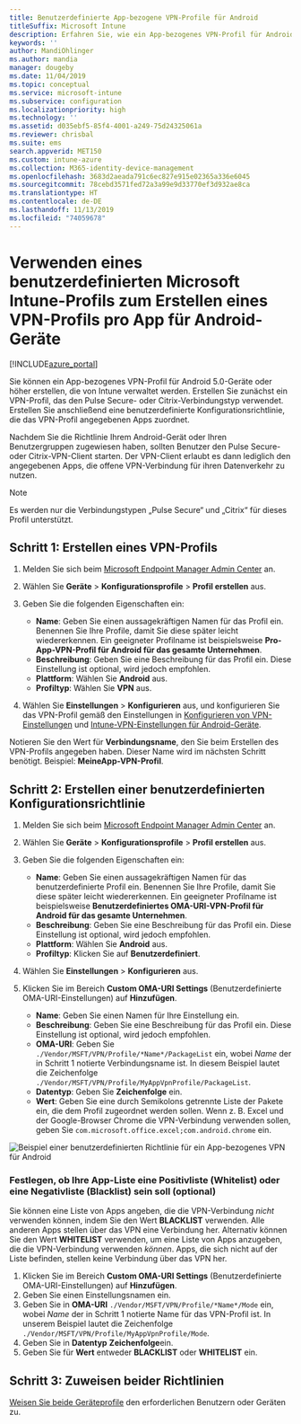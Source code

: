```yaml
---
title: Benutzerdefinierte App-bezogene VPN-Profile für Android
titleSuffix: Microsoft Intune
description: Erfahren Sie, wie ein App-bezogenes VPN-Profil für Android-Geräte erstellt wird, die von Microsoft Intune verwaltet werden.
keywords: ''
author: MandiOhlinger
ms.author: mandia
manager: dougeby
ms.date: 11/04/2019
ms.topic: conceptual
ms.service: microsoft-intune
ms.subservice: configuration
ms.localizationpriority: high
ms.technology: ''
ms.assetid: d035ebf5-85f4-4001-a249-75d24325061a
ms.reviewer: chrisbal
ms.suite: ems
search.appverid: MET150
ms.custom: intune-azure
ms.collection: M365-identity-device-management
ms.openlocfilehash: 3683d2aeada791c6ec827e915e02365a336e6045
ms.sourcegitcommit: 78cebd3571fed72a3a99e9d33770ef3d932ae8ca
ms.translationtype: HT
ms.contentlocale: de-DE
ms.lasthandoff: 11/13/2019
ms.locfileid: "74059678"
---
```

# <a name="use-a-microsoft-intune-custom-profile-to-create-a-per-app-vpn-profile-for-android-devices"></a>Verwenden eines benutzerdefinierten Microsoft Intune-Profils zum Erstellen eines VPN-Profils pro App für Android-Geräte

[!INCLUDE[azure_portal](../includes/azure_portal.md)]

Sie können ein App-bezogenes VPN-Profil für Android 5.0-Geräte oder höher erstellen, die von Intune verwaltet werden. Erstellen Sie zunächst ein VPN-Profil, das den Pulse Secure- oder Citrix-Verbindungstyp verwendet. Erstellen Sie anschließend eine benutzerdefinierte Konfigurationsrichtlinie, die das VPN-Profil angegebenen Apps zuordnet.

Nachdem Sie die Richtlinie Ihrem Android-Gerät oder Ihren Benutzergruppen zugewiesen haben, sollten Benutzer den Pulse Secure- oder Citrix-VPN-Client starten. Der VPN-Client erlaubt es dann lediglich den angegebenen Apps, die offene VPN-Verbindung für ihren Datenverkehr zu nutzen.

> [!NOTE]
>
> Es werden nur die Verbindungstypen „Pulse Secure“ und „Citrix“ für dieses Profil unterstützt.

## <a name="step-1-create-a-vpn-profile"></a>Schritt 1: Erstellen eines VPN-Profils

1. Melden Sie sich beim [Microsoft Endpoint Manager Admin Center](https://go.microsoft.com/fwlink/?linkid=2109431) an.
2. Wählen Sie **Geräte** > **Konfigurationsprofile** > **Profil erstellen** aus.
3. Geben Sie die folgenden Eigenschaften ein:

    - **Name**: Geben Sie einen aussagekräftigen Namen für das Profil ein. Benennen Sie Ihre Profile, damit Sie diese später leicht wiedererkennen. Ein geeigneter Profilname ist beispielsweise **Pro-App-VPN-Profil für Android für das gesamte Unternehmen**.
    - **Beschreibung**: Geben Sie eine Beschreibung für das Profil ein. Diese Einstellung ist optional, wird jedoch empfohlen.
    - **Plattform**: Wählen Sie **Android** aus.
    - **Profiltyp**: Wählen Sie **VPN** aus.

4. Wählen Sie **Einstellungen** > **Konfigurieren** aus, und konfigurieren Sie das VPN-Profil gemäß den Einstellungen in [Konfigurieren von VPN-Einstellungen](vpn-settings-configure.md) und [Intune-VPN-Einstellungen für Android-Geräte](vpn-settings-android.md).

Notieren Sie den Wert für **Verbindungsname**, den Sie beim Erstellen des VPN-Profils angegeben haben. Dieser Name wird im nächsten Schritt benötigt. Beispiel: **MeineApp-VPN-Profil**.

## <a name="step-2-create-a-custom-configuration-policy"></a>Schritt 2: Erstellen einer benutzerdefinierten Konfigurationsrichtlinie

1. Melden Sie sich beim [Microsoft Endpoint Manager Admin Center](https://go.microsoft.com/fwlink/?linkid=2109431) an.
2. Wählen Sie **Geräte** > **Konfigurationsprofile** > **Profil erstellen** aus.
3. Geben Sie die folgenden Eigenschaften ein:

    - **Name**: Geben Sie einen aussagekräftigen Namen für das benutzerdefinierte Profil ein. Benennen Sie Ihre Profile, damit Sie diese später leicht wiedererkennen. Ein geeigneter Profilname ist beispielsweise **Benutzerdefiniertes OMA-URI-VPN-Profil für Android für das gesamte Unternehmen**.
    - **Beschreibung**: Geben Sie eine Beschreibung für das Profil ein. Diese Einstellung ist optional, wird jedoch empfohlen.
    - **Plattform**: Wählen Sie **Android** aus.
    - **Profiltyp**: Klicken Sie auf **Benutzerdefiniert**.

4. Wählen Sie **Einstellungen** > **Konfigurieren** aus.
5. Klicken Sie im Bereich **Custom OMA-URI Settings** (Benutzerdefinierte OMA-URI-Einstellungen) auf **Hinzufügen**.
    - **Name**: Geben Sie einen Namen für Ihre Einstellung ein.
    - **Beschreibung**: Geben Sie eine Beschreibung für das Profil ein. Diese Einstellung ist optional, wird jedoch empfohlen.
    - **OMA-URI**: Geben Sie `./Vendor/MSFT/VPN/Profile/*Name*/PackageList` ein, wobei *Name* der in Schritt 1 notierte Verbindungsname ist. In diesem Beispiel lautet die Zeichenfolge `./Vendor/MSFT/VPN/Profile/MyAppVpnProfile/PackageList`.
    - **Datentyp**: Geben Sie **Zeichenfolge** ein.
    - **Wert**: Geben Sie eine durch Semikolons getrennte Liste der Pakete ein, die dem Profil zugeordnet werden sollen. Wenn z. B. Excel und der Google-Browser Chrome die VPN-Verbindung verwenden sollen, geben Sie `com.microsoft.office.excel;com.android.chrome` ein.

![Beispiel einer benutzerdefinierten Richtlinie für ein App-bezogenes VPN für Android](./media/android-pulse-secure-per-app-vpn/android_per_app_vpn_oma_uri.png)

### <a name="set-your-app-list-to-blacklist-or-whitelist-optional"></a>Festlegen, ob Ihre App-Liste eine Positivliste (Whitelist) oder eine Negativliste (Blacklist) sein soll (optional)

Sie können eine Liste von Apps angeben, die die VPN-Verbindung *nicht* verwenden können, indem Sie den Wert **BLACKLIST** verwenden. Alle anderen Apps stellen über das VPN eine Verbindung her. Alternativ können Sie den Wert **WHITELIST** verwenden, um eine Liste von Apps anzugeben, die die VPN-Verbindung verwenden *können*. Apps, die sich nicht auf der Liste befinden, stellen keine Verbindung über das VPN her.

1. Klicken Sie im Bereich **Custom OMA-URI Settings** (Benutzerdefinierte OMA-URI-Einstellungen) auf **Hinzufügen**.
2. Geben Sie einen Einstellungsnamen ein.
3. Geben Sie in **OMA-URI** `./Vendor/MSFT/VPN/Profile/*Name*/Mode` ein, wobei *Name* der in Schritt 1 notierte Name für das VPN-Profil ist. In unserem Beispiel lautet die Zeichenfolge `./Vendor/MSFT/VPN/Profile/MyAppVpnProfile/Mode`.
4. Geben Sie in **Datentyp** **Zeichenfolge**ein.
5. Geben Sie für **Wert** entweder **BLACKLIST** oder **WHITELIST** ein.

## <a name="step-3-assign-both-policies"></a>Schritt 3: Zuweisen beider Richtlinien

[Weisen Sie beide Geräteprofile](device-profile-assign.md) den erforderlichen Benutzern oder Geräten zu.
